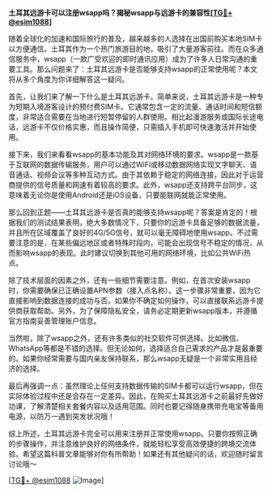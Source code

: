 **土耳其远游卡可以注册wsapp吗？揭秘wsapp与远游卡的兼容性[[TG💪+ @esim1088](https://t.me/s/esim1088)]**

随着全球化的加速和国际旅行的普及，越来越多的人选择在出国前购买本地SIM卡以方便通信。土耳其作为一个热门旅游目的地，吸引了大量游客前往。而在众多通信服务中，wsapp（一款广受欢迎的即时通讯应用）成为了许多人日常沟通的重要工具。那么问题来了：土耳其远游卡是否能够支持wsapp的正常使用呢？本文将从多个角度为你详细解答这一疑问。

首先，让我们来了解一下什么是土耳其远游卡。简单来说，土耳其远游卡是一种专为短期入境游客设计的预付费SIM卡。它通常包含一定的流量、通话时间和短信额度，非常适合需要在当地进行短暂停留的人群使用。相比起漫游服务或国际长途电话，远游卡不仅价格实惠，而且操作简便，只需插入手机即可快速激活并开始使用。

接下来，我们来看看wsapp的基本功能及其对网络环境的要求。wsapp是一款基于互联网的数据传输服务，用户可以通过WiFi或移动数据网络实现文字聊天、语音通话、视频会议等多种互动方式。由于其依赖于稳定的网络连接，因此对于运营商提供的信号质量和网速有着较高的要求。此外，wsapp还支持跨平台同步，这意味着无论你是使用Android还是iOS设备，只要能联网就能正常使用。

那么回到正题——土耳其远游卡是否真的能够支持wsapp呢？答案是肯定的！根据我们的测试结果表明，绝大多数情况下，只要你的远游卡具备足够的数据流量，并且所在区域覆盖了良好的4G/5G信号，就可以毫无障碍地使用wsapp。不过需要注意的是，在某些偏远地区或者特殊时段内，可能会出现信号不稳定的情况，从而影响wsapp的表现。此时建议切换到其他可用的网络环境，比如公共WiFi热点。

除了技术层面的因素之外，还有一些细节需要注意。例如，在首次安装wsapp时，你需要确保已正确设置APN参数（接入点名称）。这一步骤非常重要，因为它直接影响到数据连接的成功与否。如果你不确定如何操作，可以直接联系远游卡提供商获取帮助。另外，为了保障隐私安全，请务必定期更新wsapp版本，并遵循官方指南妥善管理账户信息。

当然啦，除了wsapp之外，还有许多类似的社交软件可供选择。比如微信、WhatsApp等都是不错的选择。但无论如何，选择适合自己需求的产品才是最重要的。如果你经常需要与国内亲友保持联系，那么wsapp无疑是一个非常实用且经济的选择。

最后再强调一点：虽然理论上任何支持数据传输的SIM卡都可以运行wsapp，但在实际体验过程中还是会存在一定差异。因此，在购买土耳其远游卡之前最好先做好功课，了解清楚相关套餐内容以及适用范围。同时也要记得随身携带充电宝等备用电源，以防万一遇到突发状况哦！

综上所述，土耳其远游卡完全可以用来注册并正常使用wsapp。只要你按照正确的步骤操作，并注意维护良好的网络条件，就能轻松享受高效便捷的跨境交流体验。希望这篇科普文章能够对你有所帮助！如果还有其他疑问的话，欢迎随时留言讨论哦～

[[TG💪+ @esim1088](https://t.me/s/esim1088) ![Image](https://i.postimg.cc/4NQfJmqS/Snipaste-2025-05-13-00-14-12.png)]